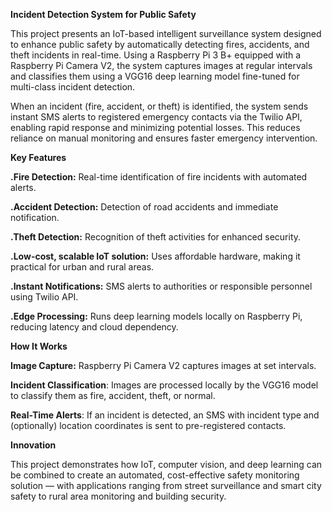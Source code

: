 **Incident Detection System for Public Safety**

This project presents an IoT-based intelligent surveillance system designed to enhance public safety by automatically detecting fires, accidents, and theft incidents in real-time. Using a Raspberry Pi 3 B+ equipped with a Raspberry Pi Camera V2, the system captures images at regular intervals and classifies them using a VGG16 deep learning model fine-tuned for multi-class incident detection.

When an incident (fire, accident, or theft) is identified, the system sends instant SMS alerts to registered emergency contacts via the Twilio API, enabling rapid response and minimizing potential losses. This reduces reliance on manual monitoring and ensures faster emergency intervention.



 **Key Features**
 
**.Fire Detection:** Real-time identification of fire incidents with automated alerts.

**.Accident Detection:** Detection of road accidents and immediate notification.

**.Theft Detection:** Recognition of theft activities for enhanced security.

**.Low-cost, scalable IoT solution:** Uses affordable hardware, making it practical for urban and rural areas.

**.Instant Notifications:** SMS alerts to authorities or responsible personnel using Twilio API.

**.Edge Processing:** Runs deep learning models locally on Raspberry Pi, reducing latency and cloud dependency.



**How It Works**

**Image Capture:** Raspberry Pi Camera V2 captures images at set intervals.

**Incident Classification**: Images are processed locally by the VGG16 model to classify them as fire, accident, theft, or normal.

**Real-Time Alerts**: If an incident is detected, an SMS with incident type and (optionally) location coordinates is sent to pre-registered contacts.



**Innovation**

This project demonstrates how IoT, computer vision, and deep learning can be combined to create an automated, cost-effective safety monitoring solution — with applications ranging from street surveillance and smart city safety to rural area monitoring and building security.

